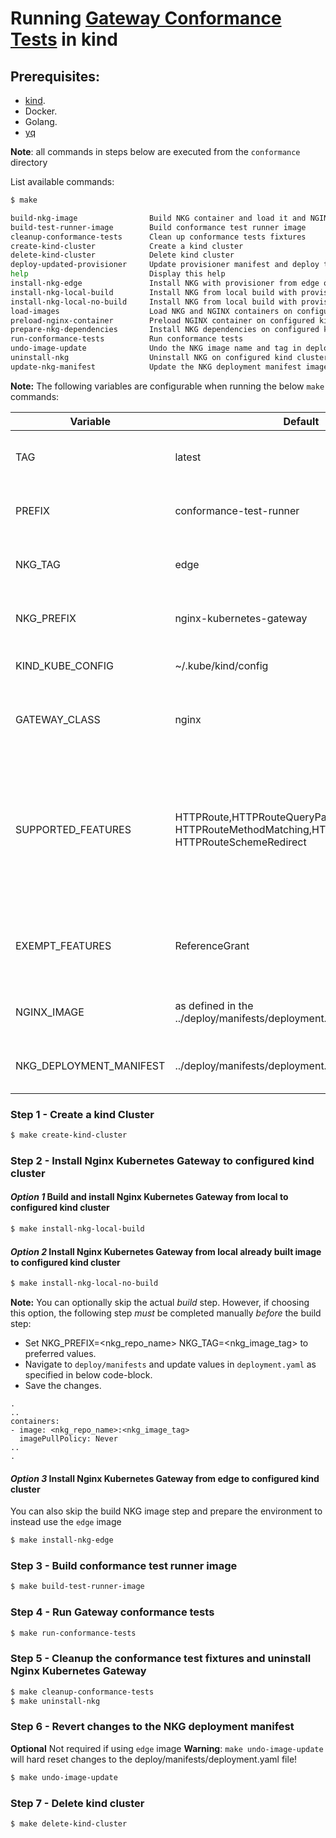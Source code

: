 # Running [Gateway Conformance Tests](https://gateway-api.sigs.k8s.io/concepts/conformance/#3-conformance-tests) in kind

## Prerequisites:

* [kind](https://kind.sigs.k8s.io/).
* Docker.
* Golang.
* [yq](https://github.com/mikefarah/yq/#install)

**Note**: all commands in steps below are executed from the ```conformance``` directory

List available commands:

```bash
$ make

build-nkg-image                Build NKG container and load it and NGINX container on configured kind cluster
build-test-runner-image        Build conformance test runner image
cleanup-conformance-tests      Clean up conformance tests fixtures
create-kind-cluster            Create a kind cluster
delete-kind-cluster            Delete kind cluster
deploy-updated-provisioner     Update provisioner manifest and deploy to the configured kind cluster
help                           Display this help
install-nkg-edge               Install NKG with provisioner from edge on configured kind cluster
install-nkg-local-build        Install NKG from local build with provisioner on configured kind cluster
install-nkg-local-no-build     Install NKG from local build with provisioner on configured kind cluster but do not build the NKG image
load-images                    Load NKG and NGINX containers on configured kind cluster
preload-nginx-container        Preload NGINX container on configured kind cluster
prepare-nkg-dependencies       Install NKG dependencies on configured kind cluster
run-conformance-tests          Run conformance tests
undo-image-update              Undo the NKG image name and tag in deployment manifest
uninstall-nkg                  Uninstall NKG on configured kind cluster
update-nkg-manifest            Update the NKG deployment manifest image name and imagePullPolicy
```

**Note:** The following variables are configurable when running the below `make` commands:

| Variable  | Default | Description |
| ------------- | ------------- | ------------- |
| TAG | latest  | The tag for the conformance test image |
| PREFIX | conformance-test-runner | The prefix for the conformance test image |
| NKG_TAG  | edge  | The tag for the locally built NKG image |
| NKG_PREFIX | nginx-kubernetes-gateway  | The prefix for the locally built NKG image |
| KIND_KUBE_CONFIG |  ~/.kube/kind/config | The location of the kubeconfig |
| GATEWAY_CLASS | nginx | The gateway class that should be used for the tests |
| SUPPORTED_FEATURES | HTTPRoute,HTTPRouteQueryParamMatching, HTTPRouteMethodMatching,HTTPRoutePortRedirect, HTTPRouteSchemeRedirect | The supported features that should be tested by the conformance tests. Ensure the list is comma separated with no spaces. |
| EXEMPT_FEATURES | ReferenceGrant | The features that should not be tested by the conformance tests |
| NGINX_IMAGE | as defined in the ../deploy/manifests/deployment.yaml file  | The NGINX image for the NKG deployments |
| NKG_DEPLOYMENT_MANIFEST | ../deploy/manifests/deployment.yaml | The location of the NKG deployment manifest |

### Step 1 - Create a kind Cluster

```bash
$ make create-kind-cluster
```
### Step 2 - Install Nginx Kubernetes Gateway to configured kind cluster

#### *Option 1* Build and install Nginx Kubernetes Gateway from local to configured kind cluster
```bash
$ make install-nkg-local-build
```
#### *Option 2* Install Nginx Kubernetes Gateway from local already built image to configured kind cluster
```bash
$ make install-nkg-local-no-build
```
**Note:** You can optionally skip the actual *build* step. However, if choosing 
this option, the following step *must* be completed manually *before* the build step:
 * Set NKG_PREFIX=<nkg_repo_name> NKG_TAG=<nkg_image_tag> to preferred values.
 * Navigate to `deploy/manifests` and update values in `deployment.yaml` as specified in below code-block.
 * Save the changes.
 ```
 .
 ..
 containers:
 - image: <nkg_repo_name>:<nkg_image_tag>
   imagePullPolicy: Never
 ..
 .
 ```
#### *Option 3* Install Nginx Kubernetes Gateway from edge to configured kind cluster
You can also skip the build NKG image step and prepare the environment to instead use the `edge` image

```bash
$ make install-nkg-edge
```

### Step 3 - Build conformance test runner image
```bash
$ make build-test-runner-image
```

### Step 4 - Run Gateway conformance tests
```bash
$ make run-conformance-tests
```

### Step 5 - Cleanup the conformance test fixtures and uninstall Nginx Kubernetes Gateway
```bash
$ make cleanup-conformance-tests
$ make uninstall-nkg
```

### Step 6 - Revert changes to the NKG deployment manifest
**Optional** Not required if using `edge` image
**Warning**: `make undo-image-update` will hard reset changes to the deploy/manifests/deployment.yaml file!
```bash
$ make undo-image-update
```

### Step 7 - Delete kind cluster
```bash
$ make delete-kind-cluster
```
